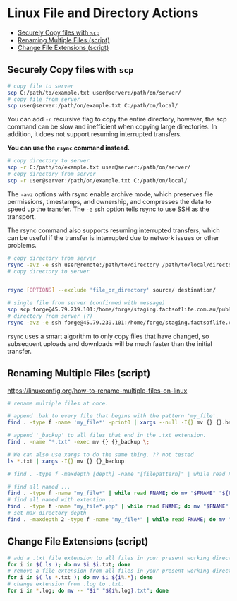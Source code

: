 # Linux File and Directory Actions

<!-- TOC -->

- [Securely Copy files with `scp`](#securely-copy-files-with-scp)
- [Renaming Multiple Files (script)](#renaming-multiple-files-script)
- [Change File Extensions (script)](#change-file-extensions-script)

<!-- /TOC -->

<a id="markdown-securely-copy-files-with-scp" name="securely-copy-files-with-scp"></a>

## Securely Copy files with `scp`

```bash
# copy file to server
scp C:/path/to/example.txt user@server:/path/on/server/
# copy file from server
scp user@server:/path/on/example.txt C:/path/on/local/
```

You can add `-r` recursive flag to copy the entire directory, however, the scp command can be slow and inefficient when copying large directories. In addition, it does not support resuming interrupted transfers.

**You can use the `rsync` command instead.**

```bash
# copy directory to server
scp -r C:/path/to/example.txt user@server:/path/on/server/
# copy directory from server
scp -r user@server:/path/on/example.txt C:/path/on/local/
```

The `-avz` options with rsync enable archive mode, which preserves file permissions, timestamps, and ownership, and compresses the data to speed up the transfer. The `-e` ssh option tells rsync to use SSH as the transport.

The rsync command also supports resuming interrupted transfers, which can be useful if the transfer is interrupted due to network issues or other problems.

```bash
# copy directory from server
rsync -avz -e ssh user@remote:/path/to/directory /path/to/local/directory/
# copy directory to server


rsync [OPTIONS] --exclude 'file_or_directory' source/ destination/
```

```bash
# single file from server (confirmed with message)
scp scp forge@45.79.239.101:/home/forge/staging.factsoflife.com.au/public/images/404.jpg C:/Users/nayke/Desktop/htdocs/nk_lms/public/images/content
# directory from server (?)
rsync -avz -e ssh forge@45.79.239.101:/home/forge/staging.factsoflife.com.au/public/build /mnt/c/Users/nayke/Desktop/htdocs/nk_lms/public/images/content
```

`rsync` uses a smart algorithm to only copy files that have changed, so subsequent uploads and downloads will be much faster than the initial transfer.



<a id="markdown-renaming-multiple-files-script" name="renaming-multiple-files-script"></a>

## Renaming Multiple Files (script)

https://linuxconfig.org/how-to-rename-multiple-files-on-linux

```bash
# rename multiple files at once.

# append .bak to every file that begins with the pattern 'my_file'.
find . -type f -name 'my_file*' -print0 | xargs --null -I{} mv {} {}.bak

# append '_backup' to all files that end in the .txt extension.
find . -name "*.txt" -exec mv {} {}_backup \;

# We can also use xargs to do the same thing. ?? not tested
ls *.txt | xargs -I{} mv {} {}_backup

# find . -type f -maxdepth [depth] -name "[filepattern]" | while read FNAME; do mv "$FNAME" "${FNAME//search/replace}"; done

# find all named ...
find . -type f -name "my_file*" | while read FNAME; do mv "$FNAME" "${FNAME//my_file/new_name}"; done
# find all named with extention ...
find . -type f -name "my_file*.php" | while read FNAME; do mv "$FNAME" "${FNAME//my_file/new_name}"; done
# set max directory depth
find . -maxdepth 2 -type f -name "my_file*" | while read FNAME; do mv "$FNAME" "${FNAME//my_file/new_name}"; done

```


<a id="markdown-change-file-extensions-script" name="change-file-extensions-script"></a>

## Change File Extensions (script)

```bash
# add a .txt file extension to all files in your present working directory.
for i in $( ls ); do mv $i $i.txt; done
# remove a file extension from all files in your present working directory.
for i in $( ls *.txt ); do mv $i ${i%.*}; done
# change extension from .log to .txt.
for i in *.log; do mv -- "$i" "${i%.log}.txt"; done
```
